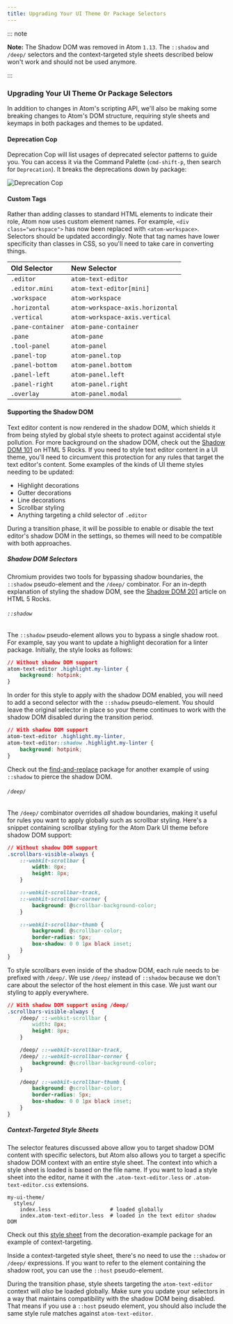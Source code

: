```yaml
---
title: Upgrading Your UI Theme Or Package Selectors
---
```


::: note

**Note:** The Shadow DOM was removed in Atom `1.13`. The `::shadow` and `/deep/` selectors and the context-targeted style sheets described below won't work and should not be used anymore.

:::

### Upgrading Your UI Theme Or Package Selectors

In addition to changes in Atom's scripting API, we'll also be making some breaking changes to Atom's DOM structure, requiring style sheets and keymaps in both packages and themes to be updated.

#### Deprecation Cop

Deprecation Cop will list usages of deprecated selector patterns to guide you. You can access it via the Command Palette (`cmd-shift-p`, then search for `Deprecation`). It breaks the deprecations down by package:

![Deprecation Cop](@images/atom/dep-cop.png)

#### Custom Tags

Rather than adding classes to standard HTML elements to indicate their role, Atom now uses custom element names. For example, `<div class="workspace">` has now been replaced with `<atom-workspace>`. Selectors should be updated accordingly. Note that tag names have lower specificity than classes in CSS, so you'll need to take care in converting things.

| Old Selector      | New Selector                     |
| :---------------- | :------------------------------- |
| `.editor`         | `atom-text-editor`               |
| `.editor.mini`    | `atom-text-editor[mini]`         |
| `.workspace`      | `atom-workspace`                 |
| `.horizontal`     | `atom-workspace-axis.horizontal` |
| `.vertical`       | `atom-workspace-axis.vertical`   |
| `.pane-container` | `atom-pane-container`            |
| `.pane`           | `atom-pane`                      |
| `.tool-panel`     | `atom-panel`                     |
| `.panel-top`      | `atom-panel.top`                 |
| `.panel-bottom`   | `atom-panel.bottom`              |
| `.panel-left`     | `atom-panel.left`                |
| `.panel-right`    | `atom-panel.right`               |
| `.overlay`        | `atom-panel.modal`               |

#### Supporting the Shadow DOM

Text editor content is now rendered in the shadow DOM, which shields it from being styled by global style sheets to protect against accidental style pollution. For more background on the shadow DOM, check out the [Shadow DOM 101](https://www.html5rocks.com/en/tutorials/webcomponents/shadowdom) on HTML 5 Rocks. If you need to style text editor content in a UI theme, you'll need to circumvent this protection for any rules that target the text editor's content. Some examples of the kinds of UI theme styles needing to be updated:

- Highlight decorations
- Gutter decorations
- Line decorations
- Scrollbar styling
- Anything targeting a child selector of `.editor`

During a transition phase, it will be possible to enable or disable the text editor's shadow DOM in the settings, so themes will need to be compatible with both approaches.

##### Shadow DOM Selectors

Chromium provides two tools for bypassing shadow boundaries, the `::shadow` pseudo-element and the `/deep/` combinator. For an in-depth explanation of styling the shadow DOM, see the [Shadow DOM 201](https://www.html5rocks.com/en/tutorials/webcomponents/shadowdom-201#toc-style-cat-hat) article on HTML 5 Rocks.

###### `::shadow`

The `::shadow` pseudo-element allows you to bypass a single shadow root. For example, say you want to update a highlight decoration for a linter package. Initially, the style looks as follows:

```css
// Without shadow DOM support
atom-text-editor .highlight.my-linter {
	background: hotpink;
}
```

In order for this style to apply with the shadow DOM enabled, you will need to add a second selector with the `::shadow` pseudo-element. You should leave the original selector in place so your theme continues to work with the shadow DOM disabled during the transition period.

```css
// With shadow DOM support
atom-text-editor .highlight.my-linter,
atom-text-editor::shadow .highlight.my-linter {
	background: hotpink;
}
```

Check out the [find-and-replace](https://github.com/atom/find-and-replace/blob/95351f261bc384960a69b66bf12eae8002da63f9/stylesheets/find-and-replace.less#L9-L29) package for another example of using `::shadow` to pierce the shadow DOM.

###### `/deep/`

The `/deep/` combinator overrides _all_ shadow boundaries, making it useful for rules you want to apply globally such as scrollbar styling. Here's a snippet containing scrollbar styling for the Atom Dark UI theme before shadow DOM support:

```css
// Without shadow DOM support
.scrollbars-visible-always {
	::-webkit-scrollbar {
		width: 8px;
		height: 8px;
	}

	::-webkit-scrollbar-track,
	::-webkit-scrollbar-corner {
		background: @scrollbar-background-color;
	}

	::-webkit-scrollbar-thumb {
		background: @scrollbar-color;
		border-radius: 5px;
		box-shadow: 0 0 1px black inset;
	}
}
```

To style scrollbars even inside of the shadow DOM, each rule needs to be prefixed with `/deep/`. We use `/deep/` instead of `::shadow` because we don't care about the selector of the host element in this case. We just want our styling to apply everywhere.

```css
// With shadow DOM support using /deep/
.scrollbars-visible-always {
	/deep/ ::-webkit-scrollbar {
		width: 8px;
		height: 8px;
	}

	/deep/ ::-webkit-scrollbar-track,
	/deep/ ::-webkit-scrollbar-corner {
		background: @scrollbar-background-color;
	}

	/deep/ ::-webkit-scrollbar-thumb {
		background: @scrollbar-color;
		border-radius: 5px;
		box-shadow: 0 0 1px black inset;
	}
}
```

##### Context-Targeted Style Sheets

The selector features discussed above allow you to target shadow DOM content with specific selectors, but Atom also allows you to target a specific shadow DOM context with an entire style sheet. The context into which a style sheet is loaded is based on the file name. If you want to load a style sheet into the editor, name it with the `.atom-text-editor.less` or `.atom-text-editor.css` extensions.

```
my-ui-theme/
  styles/
    index.less                   # loaded globally
    index.atom-text-editor.less  # loaded in the text editor shadow DOM
```

Check out this [style sheet](https://github.com/atom/decoration-example/blob/master/styles/decoration-example.atom-text-editor.less) from the decoration-example package for an example of context-targeting.

Inside a context-targeted style sheet, there's no need to use the `::shadow` or `/deep/` expressions. If you want to refer to the element containing the shadow root, you can use the `::host` pseudo-element.

During the transition phase, style sheets targeting the `atom-text-editor` context will _also_ be loaded globally. Make sure you update your selectors in a way that maintains compatibility with the shadow DOM being disabled. That means if you use a `::host` pseudo element, you should also include the same style rule matches against `atom-text-editor`.
